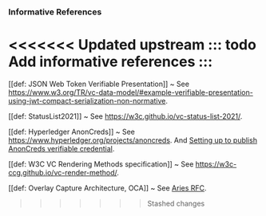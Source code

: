 ### Informative References

<<<<<<< Updated upstream
::: todo
Add informative references
:::
=======
[[def: JSON Web Token Verifiable Presentation]]
~ See https://www.w3.org/TR/vc-data-model/#example-verifiable-presentation-using-jwt-compact-serialization-non-normative.

[[def: StatusList2021]]
~ See https://w3c.github.io/vc-status-list-2021/.

[[def: Hyperledger AnonCreds]]
~ See https://www.hyperledger.org/projects/anoncreds. And [Setting up to publish AnonCreds verifiable credential](https://hyperledger.github.io/anoncreds-spec/#anoncreds-setup-data-flow).

[[def: W3C VC Rendering Methods specification]]
~ See https://w3c-ccg.github.io/vc-render-method/.

[[def: Overlay Capture Architecture, OCA]]
~ See [Aries RFC](https://github.com/hyperledger/aries-rfcs/blob/main/features/0755-oca-for-aries/README.md).
>>>>>>> Stashed changes



